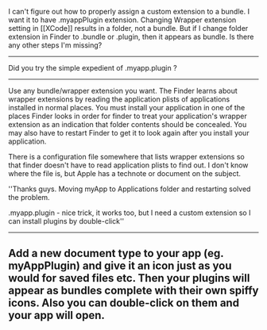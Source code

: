

I can't figure out how to properly assign a custom extension to a bundle. I want it to have .myappPlugin extension. Changing Wrapper extension setting in [[XCode]] results in a folder, not a bundle. But if I change folder extension in Finder to .bundle or .plugin, then it appears as bundle.
Is there any other steps I'm missing?

----

Did you try the simple expedient of .myapp.plugin ?

----

Use any bundle/wrapper extension you want.  The Finder learns about wrapper extensions by reading the application plists of applications installed in normal places.  You must install your application in one of the places Finder looks in order for finder to treat your application's wrapper extension as an indication that folder contents should be concealed.  You may also have to restart Finder to get it to look again after you install your application.

There is a configuration file somewhere that lists wrapper extensions so that finder doesn't have to read application plists to find out.  I don't know where the file is, but Apple has a technote or document on the subject.

''Thanks guys. Moving myApp to Applications folder and restarting solved the problem.

.myapp.plugin - nice trick, it works too, but I need a custom extension so I can install plugins by double-click''

----
Add a new document type to your app (eg. myAppPlugin) and give it an icon just as you would for saved files etc. Then your plugins will appear as bundles complete with their own spiffy icons. Also you can double-click on them and your app will open.
----